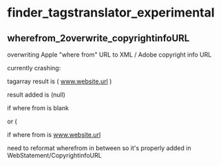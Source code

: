 # finder_tagstranslator_experimental


wherefrom_2overwrite_copyrightinfoURL
-------------------------------------
overwriting  Apple "where from" URL to XML / Adobe copyright info URL


currently crashing:  

tagarray result is (  www.website.url  )


result added is (null)

if where from is blank


or ( 

if where from is www.website.url


 need to reformat wherefrom in between so it's properly added in WebStatement/CopyrightinfoURL
